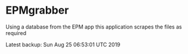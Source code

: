 # EPMgrabber
Using a database from the EPM app this application scrapes the files as required


Latest backup: Sun Aug 25 06:53:01 UTC 2019
